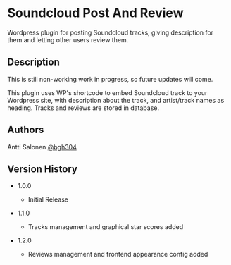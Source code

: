 # Soundcloud Post And Review

Wordpress plugin for posting Soundcloud tracks, giving description for them and letting other users review them.

## Description

This is still non-working work in progress, so future updates will come.

This plugin uses WP's shortcode to embed Soundcloud track to your Wordpress site, with description about the track, and artist/track names as heading. Tracks and reviews are stored in database.

## Authors

Antti Salonen
[@bgh304](https://github.com/bgh304)

## Version History

* 1.0.0
	* Initial Release

* 1.1.0
	* Tracks management and graphical star scores added

* 1.2.0
	* Reviews management and frontend appearance config added